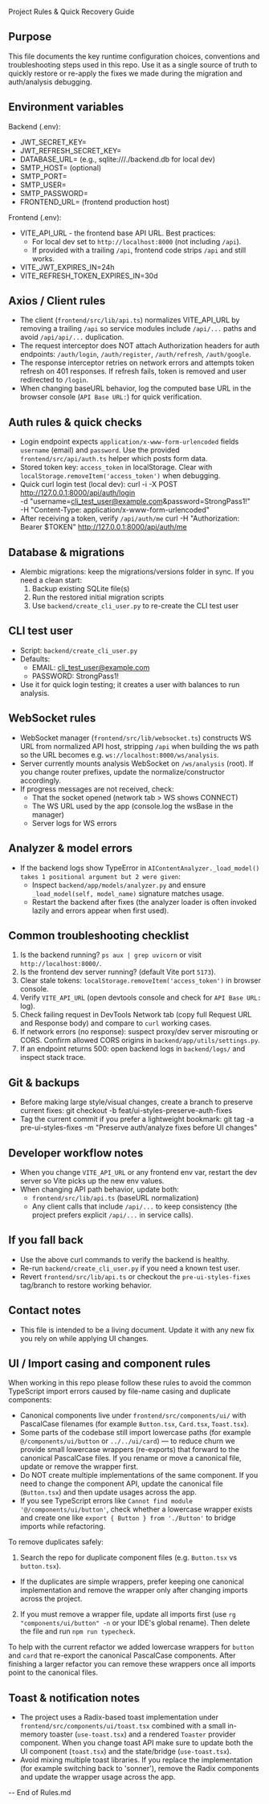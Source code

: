 Project Rules & Quick Recovery Guide

Purpose
-------
This file documents the key runtime configuration choices, conventions and troubleshooting steps used in this repo. Use it as a single source of truth to quickly restore or re-apply the fixes we made during the migration and auth/analysis debugging.

Environment variables
---------------------
Backend (.env):
- JWT_SECRET_KEY=
- JWT_REFRESH_SECRET_KEY=
- DATABASE_URL= (e.g., sqlite:///./backend.db for local dev)
- SMTP_HOST= (optional)
- SMTP_PORT=
- SMTP_USER=
- SMTP_PASSWORD=
- FRONTEND_URL= (frontend production host)

Frontend (.env):
- VITE_API_URL - the frontend base API URL. Best practices:
  - For local dev set to `http://localhost:8000` (not including `/api`).
  - If provided with a trailing `/api`, frontend code strips `/api` and still works.
- VITE_JWT_EXPIRES_IN=24h
- VITE_REFRESH_TOKEN_EXPIRES_IN=30d

Axios / Client rules
--------------------
- The client (`frontend/src/lib/api.ts`) normalizes VITE_API_URL by removing a trailing `/api` so service modules include `/api/...` paths and avoid `/api/api/...` duplication.
- The request interceptor does NOT attach Authorization headers for auth endpoints: `/auth/login`, `/auth/register`, `/auth/refresh`, `/auth/google`.
- The response interceptor retries on network errors and attempts token refresh on 401 responses. If refresh fails, token is removed and user redirected to `/login`.
- When changing baseURL behavior, log the computed base URL in the browser console (`API Base URL:`) for quick verification.

Auth rules & quick checks
-------------------------
- Login endpoint expects `application/x-www-form-urlencoded` fields `username` (email) and `password`. Use the provided `frontend/src/api/auth.ts` helper which posts form data.
- Stored token key: `access_token` in localStorage. Clear with `localStorage.removeItem('access_token')` when debugging.
- Quick curl login test (local dev):
  curl -i -X POST http://127.0.0.1:8000/api/auth/login \
    -d "username=cli_test_user@example.com&password=StrongPass1!" \
    -H "Content-Type: application/x-www-form-urlencoded"
- After receiving a token, verify `/api/auth/me`
  curl -H "Authorization: Bearer $TOKEN" http://127.0.0.1:8000/api/auth/me

Database & migrations
---------------------
- Alembic migrations: keep the migrations/versions folder in sync. If you need a clean start:
  1. Backup existing SQLite file(s)
  2. Run the restored initial migration scripts
  3. Use `backend/create_cli_user.py` to re-create the CLI test user

CLI test user
-------------
- Script: `backend/create_cli_user.py`
- Defaults:
  - EMAIL: cli_test_user@example.com
  - PASSWORD: StrongPass1!
- Use it for quick login testing; it creates a user with balances to run analysis.

WebSocket rules
---------------
- WebSocket manager (`frontend/src/lib/websocket.ts`) constructs WS URL from normalized API host, stripping `/api` when building the ws path so the URL becomes e.g. `ws://localhost:8000/ws/analysis`.
- Server currently mounts analysis WebSocket on `/ws/analysis` (root). If you change router prefixes, update the normalize/constructor accordingly.
- If progress messages are not received, check:
  - That the socket opened (network tab > WS shows CONNECT)
  - The WS URL used by the app (console.log the wsBase in the manager)
  - Server logs for WS errors

Analyzer & model errors
-----------------------
- If the backend logs show TypeError in `AIContentAnalyzer._load_model() takes 1 positional argument but 2 were given`:
  - Inspect `backend/app/models/analyzer.py` and ensure `_load_model(self, model_name)` signature matches usage.
  - Restart the backend after fixes (the analyzer loader is often invoked lazily and errors appear when first used).

Common troubleshooting checklist
-------------------------------
1. Is the backend running? `ps aux | grep uvicorn` or visit `http://localhost:8000/`.
2. Is the frontend dev server running? (default Vite port `5173`).
3. Clear stale tokens: `localStorage.removeItem('access_token')` in browser console.
4. Verify `VITE_API_URL` (open devtools console and check for `API Base URL:` log).
5. Check failing request in DevTools Network tab (copy full Request URL and Response body) and compare to `curl` working cases.
6. If network errors (no response): suspect proxy/dev server misrouting or CORS. Confirm allowed CORS origins in `backend/app/utils/settings.py`.
7. If an endpoint returns 500: open backend logs in `backend/logs/` and inspect stack trace.

Git & backups
--------------
- Before making large style/visual changes, create a branch to preserve current fixes:
  git checkout -b feat/ui-styles-preserve-auth-fixes
- Tag the current commit if you prefer a lightweight bookmark:
  git tag -a pre-ui-styles-fixes -m "Preserve auth/analyze fixes before UI changes"

Developer workflow notes
------------------------
- When you change `VITE_API_URL` or any frontend env var, restart the dev server so Vite picks up the new env values.
- When changing API path behavior, update both:
  - `frontend/src/lib/api.ts` (baseURL normalization)
  - Any client calls that include `/api/...` to keep consistency (the project prefers explicit `/api/...` in service calls).

If you fall back
----------------
- Use the above curl commands to verify the backend is healthy.
- Re-run `backend/create_cli_user.py` if you need a known test user.
- Revert `frontend/src/lib/api.ts` or checkout the `pre-ui-styles-fixes` tag/branch to restore working behavior.

Contact notes
-------------
- This file is intended to be a living document. Update it with any new fix you rely on while applying UI changes.

UI / Import casing and component rules
------------------------------------
When working in this repo please follow these rules to avoid the common TypeScript import errors caused by file-name casing and duplicate components:

- Canonical components live under `frontend/src/components/ui/` with PascalCase filenames (for example `Button.tsx`, `Card.tsx`, `Toast.tsx`).
- Some parts of the codebase still import lowercase paths (for example `@/components/ui/button` or `../../ui/card`) — to reduce churn we provide small lowercase wrappers (re-exports) that forward to the canonical PascalCase files. If you rename or move a canonical file, update or remove the wrapper first.
- Do NOT create multiple implementations of the same component. If you need to change the component API, update the canonical file (`Button.tsx`) and then update usages across the app.
- If you see TypeScript errors like `Cannot find module '@/components/ui/button'`, check whether a lowercase wrapper exists and create one like `export { Button } from './Button'` to bridge imports while refactoring.

To remove duplicates safely:

1. Search the repo for duplicate component files (e.g. `Button.tsx` vs `button.tsx`).
  - If the duplicates are simple wrappers, prefer keeping one canonical implementation and remove the wrapper only after changing imports across the project.
2. If you must remove a wrapper file, update all imports first (use `rg "components/ui/button" -n` or your IDE's global rename). Then delete the file and run `npm run typecheck`.

To help with the current refactor we added lowercase wrappers for `button` and `card` that re-export the canonical PascalCase components. After finishing a larger refactor you can remove these wrappers once all imports point to the canonical files.

Toast & notification notes
--------------------------
- The project uses a Radix-based toast implementation under `frontend/src/components/ui/toast.tsx` combined with a small in-memory toaster (`use-toast.tsx`) and a rendered `Toaster` provider component. When you change toast API make sure to update both the UI component (`toast.tsx`) and the state/bridge (`use-toast.tsx`).
- Avoid mixing multiple toast libraries. If you replace the implementation (for example switching back to 'sonner'), remove the Radix components and update the wrapper usage across the app.

-- End of Rules.md
